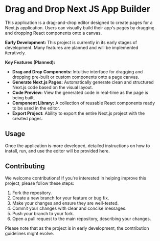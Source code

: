 # Drag and Drop Next JS App Builder

This application is a drag-and-drop editor designed to create pages for a Next.js application.  Users can visually build their app's pages by dragging and dropping React components onto a canvas.

**Early Development:**
This project is currently in its early stages of development. Many features are planned and will be implemented iteratively.

**Key Features (Planned):**

- **Drag and Drop Components:** Intuitive interface for dragging and dropping pre-built or custom components onto a page canvas.
- **Generate Next.js Pages:** Automatically generate clean and structured Next.js code based on the visual layout.
- **Code Preview:** View the generated code in real-time as the page is being built.
- **Component Library:** A collection of reusable React components ready to be used in the editor.
- **Export Project:** Ability to export the entire Next.js project with the created pages.

## Usage

Once the application is more developed, detailed instructions on how to install, run, and use the editor will be provided here.

## Contributing

We welcome contributions! If you're interested in helping improve this project, please follow these steps:

1. Fork the repository.
2. Create a new branch for your feature or bug fix.
3. Make your changes and ensure they are well-tested.
4. Commit your changes with clear and concise messages.
5. Push your branch to your fork.
6. Open a pull request to the main repository, describing your changes.

Please note that as the project is in early development, the contribution guidelines might evolve.